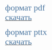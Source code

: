 <html>
<head>
<link href='https://fonts.googleapis.com/css?family=Comfortaa' rel='stylesheet'>
<link href='https://fonts.googleapis.com/css?family=Montserrat' rel='stylesheet'>
<link href='https://fonts.googleapis.com/css?family=Cormorant' rel='stylesheet'>
<link href='https://fonts.googleapis.com/css?family=Nunito' rel='stylesheet'>

</head>

<span style="font-family: 'Montserrat'; font-size: 200%; color: #507AA3;">
формат pdf </span>
<a href="./1-allergy-slides.pdf" download>
<span style="font-family: 'Montserrat'; font-size: 200%; color: #507AA3;"><br/>
cкачать </span></a> <br/>
 <br/>

 <span style="font-family: 'Montserrat'; font-size: 200%; color: #507AA3;">
формат pttx </span>
<a href="./1-allergy-slides.pttx" download>
<span style="font-family: 'Montserrat'; font-size: 200%; color: #507AA3;"><br/>
cкачать<br/>


 <br/><html> 

